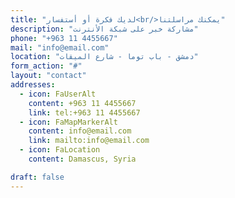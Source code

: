 ```yaml
---
title: "لديك فكرة أو أستفسار<br/>يمكنك مراسلتنا"
description: "مشاركة خبر على شبكة الأنترنت"
phone: "+963 11 4455667"
mail: "info@email.com"
location: "دمشق - باب توما - شارع الميقات"
form_action: "#"
layout: "contact"
addresses:
  - icon: FaUserAlt
    content: +963 11 4455667
    link: tel:+963 11 4455667
  - icon: FaMapMarkerAlt
    content: info@email.com
    link: mailto:info@email.com
  - icon: FaLocation
    content: Damascus, Syria

draft: false
---
```


